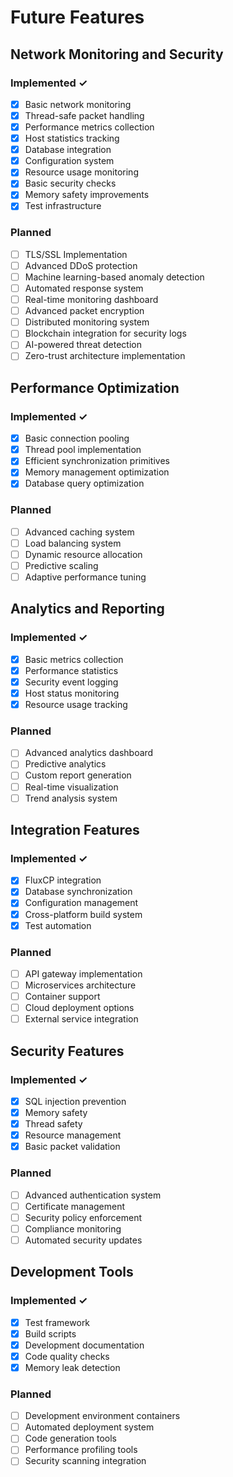 # Future Features

## Network Monitoring and Security

### Implemented ✓
- [x] Basic network monitoring
- [x] Thread-safe packet handling
- [x] Performance metrics collection
- [x] Host statistics tracking
- [x] Database integration
- [x] Configuration system
- [x] Resource usage monitoring
- [x] Basic security checks
- [x] Memory safety improvements
- [x] Test infrastructure

### Planned
- [ ] TLS/SSL Implementation
- [ ] Advanced DDoS protection
- [ ] Machine learning-based anomaly detection
- [ ] Automated response system
- [ ] Real-time monitoring dashboard
- [ ] Advanced packet encryption
- [ ] Distributed monitoring system
- [ ] Blockchain integration for security logs
- [ ] AI-powered threat detection
- [ ] Zero-trust architecture implementation

## Performance Optimization

### Implemented ✓
- [x] Basic connection pooling
- [x] Thread pool implementation
- [x] Efficient synchronization primitives
- [x] Memory management optimization
- [x] Database query optimization

### Planned
- [ ] Advanced caching system
- [ ] Load balancing system
- [ ] Dynamic resource allocation
- [ ] Predictive scaling
- [ ] Adaptive performance tuning

## Analytics and Reporting

### Implemented ✓
- [x] Basic metrics collection
- [x] Performance statistics
- [x] Security event logging
- [x] Host status monitoring
- [x] Resource usage tracking

### Planned
- [ ] Advanced analytics dashboard
- [ ] Predictive analytics
- [ ] Custom report generation
- [ ] Real-time visualization
- [ ] Trend analysis system

## Integration Features

### Implemented ✓
- [x] FluxCP integration
- [x] Database synchronization
- [x] Configuration management
- [x] Cross-platform build system
- [x] Test automation

### Planned
- [ ] API gateway implementation
- [ ] Microservices architecture
- [ ] Container support
- [ ] Cloud deployment options
- [ ] External service integration

## Security Features

### Implemented ✓
- [x] SQL injection prevention
- [x] Memory safety
- [x] Thread safety
- [x] Resource management
- [x] Basic packet validation

### Planned
- [ ] Advanced authentication system
- [ ] Certificate management
- [ ] Security policy enforcement
- [ ] Compliance monitoring
- [ ] Automated security updates

## Development Tools

### Implemented ✓
- [x] Test framework
- [x] Build scripts
- [x] Development documentation
- [x] Code quality checks
- [x] Memory leak detection

### Planned
- [ ] Development environment containers
- [ ] Automated deployment system
- [ ] Code generation tools
- [ ] Performance profiling tools
- [ ] Security scanning integration
